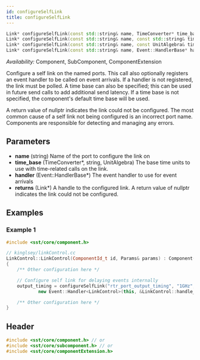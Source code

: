 ```yaml
---
id: configureSelfLink
title: configureSelfLink
---
```


```cpp
Link* configureSelfLink(const std::string& name, TimeConverter* time_base, Event::HandlerBase* handler = nullptr);
Link* configureSelfLink(const std::string& name, const std::string& time_base, Event::HandlerBase* handler = nullptr);
Link* configureSelfLink(const std::string& name, const UnitAlgebra& time_base, Event::HandlerBase* handler = nullptr);
Link* configureSelfLink(const std::string& name, Event::HandlerBase* handler = nullptr);
```
*Availability:* Component, SubComponent, ComponentExtension

Configure a self link on the named ports. This call also optionally registers an event handler to be called on event arrivals. If a handler is not registered, the link must be polled. A time base can also be specified; this can be used in future send calls to add additional send latency. If a time base is not specified, the component's default time base will be used.

A return value of nullptr indicates the link could not be configured. The most common cause of a self link not being configured is an incorrect port name. Components are responsible for detecting and managing any errors.


## Parameters
* **name** (string) Name of the port to configure the link on
* **time_base** (TimeConverter*, string, UnitAlgebra) The base time units to use with time-related calls on the link.
* **handler** (Event::HandlerBase*) The event handler to use for event arrivals
* **returns** (Link*) A handle to the configured link. A return value of nullptr indicates the link could not be configured.


## Examples

<!--- SOURCE_CODE: sst-elements/src/sst/elements/kingsley/linkControl.cc --->
### Example 1
```cpp
#include <sst/core/component.h>

// kinglsey/linkControl.cc
LinkControl::LinkControl(ComponentId_t id, Params& params) : Component(id) 
{
    /** Other configuration here */

    // Configure self link for delaying events internally 
    output_timing = configureSelfLink("rtr_port_output_timing", "1GHz",
            new Event::Handler<LinkControl>(this, &LinkControl::handle_output));

    /** Other configuration here */
}
```

## Header
```cpp
#include <sst/core/component.h> // or
#include <sst/core/subcomponent.h> // or
#include <sst/core/componentExtension.h>
```
